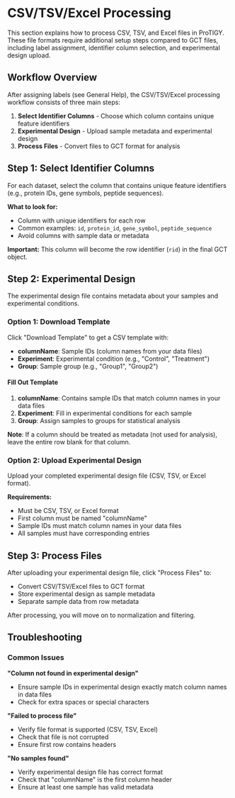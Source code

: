 # CSV/TSV/Excel Processing

This section explains how to process CSV, TSV, and Excel files in ProTIGY. These file formats require additional setup steps compared to GCT files, including label assignment, identifier column selection, and experimental design upload.

## Workflow Overview

After assigning labels (see General Help), the CSV/TSV/Excel processing workflow consists of three main steps:

1. **Select Identifier Columns** - Choose which column contains unique feature identifiers
2. **Experimental Design** - Upload sample metadata and experimental design
3. **Process Files** - Convert files to GCT format for analysis

## Step 1: Select Identifier Columns

For each dataset, select the column that contains unique feature identifiers (e.g., protein IDs, gene symbols, peptide sequences).

**What to look for:**
- Column with unique identifiers for each row
- Common examples: `id`, `protein_id`, `gene_symbol`, `peptide_sequence`
- Avoid columns with sample data or metadata

**Important:** This column will become the row identifier (`rid`) in the final GCT object.

## Step 2: Experimental Design

The experimental design file contains metadata about your samples and experimental conditions.

### Option 1: Download Template

Click "Download Template" to get a CSV template with:
- **columnName**: Sample IDs (column names from your data files)
- **Experiment**: Experimental condition (e.g., "Control", "Treatment")
- **Group**: Sample group (e.g., "Group1", "Group2")

#### Fill Out Template

1. **columnName**: Contains sample IDs that match column names in your data files
2. **Experiment**: Fill in experimental conditions for each sample
3. **Group**: Assign samples to groups for statistical analysis

**Note**: If a column should be treated as metadata (not used for analysis), leave the entire row blank for that column.

### Option 2: Upload Experimental Design

Upload your completed experimental design file (CSV, TSV, or Excel format).

**Requirements:**
- Must be CSV, TSV, or Excel format
- First column must be named "columnName"
- Sample IDs must match column names in your data files
- All samples must have corresponding entries

## Step 3: Process Files

After uploading your experimental design file, click "Process Files" to:
- Convert CSV/TSV/Excel files to GCT format
- Store experimental design as sample metadata
- Separate sample data from row metadata

After processing, you will move on to normalization and filtering.

## Troubleshooting

### Common Issues

**"Column not found in experimental design"**
- Ensure sample IDs in experimental design exactly match column names in data files
- Check for extra spaces or special characters

**"Failed to process file"**
- Verify file format is supported (CSV, TSV, Excel)
- Check that file is not corrupted
- Ensure first row contains headers

**"No samples found"**
- Verify experimental design file has correct format
- Check that "columnName" is the first column header
- Ensure at least one sample has valid metadata

